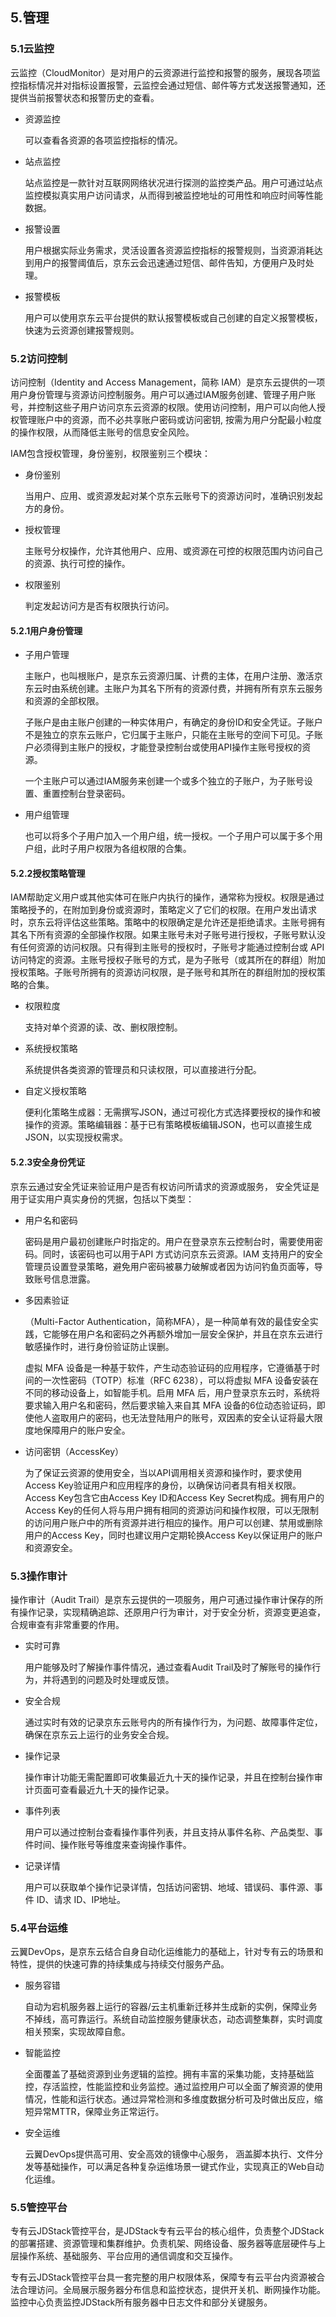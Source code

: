 ## 5.管理

### 5.1云监控

  云监控（CloudMonitor）是对用户的云资源进行监控和报警的服务，展现各项监控指标情况并对指标设置报警，云监控会通过短信、邮件等方式发送报警通知，还提供当前报警状态和报警历史的查看。

- 资源监控

  可以查看各资源的各项监控指标的情况。

- 站点监控

  站点监控是一款针对互联网网络状况进行探测的监控类产品。用户可通过站点监控模拟真实用户访问请求，从而得到被监控地址的可用性和响应时间等性能数据。

- 报警设置

  用户根据实际业务需求，灵活设置各资源监控指标的报警规则，当资源消耗达到用户的报警阈值后，京东云会迅速通过短信、邮件告知，方便用户及时处理。

- 报警模板

  用户可以使用京东云平台提供的默认报警模板或自己创建的自定义报警模板，快速为云资源创建报警规则。


### 5.2访问控制

访问控制（Identity and Access Management，简称 IAM）是京东云提供的一项用户身份管理与资源访问控制服务。用户可以通过IAM服务创建、管理子用户账号，并控制这些子用户访问京东云资源的权限。使用访问控制，用户可以向他人授权管理账户中的资源，而不必共享账户密码或访问密钥, 按需为用户分配最小粒度的操作权限，从而降低主账号的信息安全风险。

IAM包含授权管理，身份鉴别，权限鉴别三个模块：

- 身份鉴别

  当用户、应用、或资源发起对某个京东云账号下的资源访问时，准确识别发起方的身份。

- 授权管理

  主账号分权操作，允许其他用户、应用、或资源在可控的权限范围内访问自己的资源、执行可控的操作。

- 权限鉴别

  判定发起访问方是否有权限执行访问。

#### 5.2.1用户身份管理

- 子用户管理

  主账户，也叫根账户，是京东云资源归属、计费的主体，在用户注册、激活京东云时由系统创建。主账户为其名下所有的资源付费，并拥有所有京东云服务和资源的全部权限。

  子账户是由主账户创建的一种实体用户，有确定的身份ID和安全凭证。子账户不是独立的京东云账户，它归属于主账户，只能在主账号的空间下可见。子账户必须得到主账户的授权，才能登录控制台或使用API操作主账号授权的资源。

  一个主账户可以通过IAM服务来创建一个或多个独立的子账户，为子账号设置、重置控制台登录密码。

- 用户组管理

  也可以将多个子用户加入一个用户组，统一授权。一个子用户可以属于多个用户组，此时子用户权限为各组权限的合集。


#### 5.2.2授权策略管理

IAM帮助定义用户或其他实体可在账户内执行的操作，通常称为授权。权限是通过策略授予的，在附加到身份或资源时，策略定义了它们的权限。在用户发出请求时，京东云将评估这些策略。策略中的权限确定是允许还是拒绝请求。主账号拥有其名下所有资源的全部操作权限。如果主账号未对子账号进行授权，子账号默认没有任何资源的访问权限。只有得到主账号的授权时，子账号才能通过控制台或 API 访问特定的资源。主账号授权子账号的方式，是为子账号（或其所在的群组）附加授权策略。子账号所拥有的资源访问权限，是子账号和其所在的群组附加的授权策略的合集。

- 权限粒度

  支持对单个资源的读、改、删权限控制。

- 系统授权策略

  系统提供各类资源的管理员和只读权限，可以直接进行分配。

- 自定义授权策略

  便利化策略生成器：无需撰写JSON，通过可视化方式选择要授权的操作和被操作的资源。策略编辑器：基于已有策略模板编辑JSON，也可以直接生成JSON，以实现授权需求。

#### 5.2.3安全身份凭证

京东云通过安全凭证来验证用户是否有权访问所请求的资源或服务， 安全凭证是用于证实用户真实身份的凭据，包括以下类型：

- 用户名和密码

  密码是用户最初创建账户时指定的。用户在登录京东云控制台时，需要使用密码。同时，该密码也可以用于API 方式访问京东云资源。IAM 支持用户的安全管理员设置登录策略，避免用户密码被暴力破解或者因为访问钓鱼页面等，导致账号信息泄露。

- 多因素验证

  （Multi-Factor Authentication，简称MFA），是一种简单有效的最佳安全实践，它能够在用户名和密码之外再额外增加一层安全保护，并且在京东云进行敏感操作时，进行身份验证防止误删。

  虚拟 MFA 设备是一种基于软件，产生动态验证码的应用程序，它遵循基于时间的一次性密码（TOTP）标准（RFC 6238），可以将虚拟 MFA 设备安装在不同的移动设备上，如智能手机。启用 MFA 后，用户登录京东云时，系统将要求输入用户名和密码，然后要求输入来自其 MFA 设备的6位动态验证码，即使他人盗取用户的密码，也无法登陆用户的账号，双因素的安全认证将最大限度地保障用户的账户安全。

- 访问密钥（AccessKey）

  为了保证云资源的使用安全，当以API调用相关资源和操作时，要求使用Access Key验证用户和应用程序的身份，以确保访问者具有相关权限。Access Key包含它由Access Key ID和Access Key Secret构成。拥有用户的Access Key的任何人将与用户拥有相同的资源访问和操作权限，可以无限制的访问用户账户中的所有资源并进行相应的操作。用户可以创建、禁用或删除用户的Access Key，同时也建议用户定期轮换Access Key以保证用户的账户和资源安全。


### 5.3操作审计

操作审计（Audit Trail）是京东云提供的一项服务，用户可通过操作审计保存的所有操作记录，实现精确追踪、还原用户行为审计，对于安全分析，资源变更追查，合规审查有非常重要的作用。

- 实时可靠

  用户能够及时了解操作事件情况，通过查看Audit Trail及时了解账号的操作行为，并将遇到的问题及时处理或反馈。

- 安全合规

  通过实时有效的记录京东云账号内的所有操作行为，为问题、故障事件定位，确保在京东云上运行的业务安全合规。

- 操作记录

  操作审计功能无需配置即可收集最近九十天的操作记录，并且在控制台操作审计页面可查看最近九十天的操作记录。

- 事件列表

  用户可以通过控制台查看操作事件列表，并且支持从事件名称、产品类型、事件时间、操作账号等维度来查询操作事件。

- 记录详情

  用户可以获取单个操作记录详情，包括访问密钥、地域、错误码、事件源、事件 ID、请求 ID、IP地址。


### 5.4平台运维

云翼DevOps，是京东云结合自身自动化运维能力的基础上，针对专有云的场景和特性，提供的快速可靠的持续集成与持续交付服务产品。

- 服务容错

  自动为宕机服务器上运行的容器/云主机重新迁移并生成新的实例，保障业务不掉线，高可靠运行。系统自动监控服务健康状态，动态调整集群，实时调度相关预案，实现故障自愈。

- 智能监控

  全面覆盖了基础资源到业务逻辑的监控。拥有丰富的采集功能，支持基础监控，存活监控，性能监控和业务监控。通过监控用户可以全面了解资源的使用情况，性能和运行状态。通过异常检测和多维度数据分析可及时做出反应，缩短异常MTTR，保障业务正常运行。

- 安全运维

  云翼DevOps提供高可用、安全高效的镜像中心服务， 涵盖脚本执行、文件分发等基础操作，可以满足各种复杂运维场景一键式作业，实现真正的Web自动化运维。


### 5.5管控平台

  专有云JDStack管控平台，是JDStack专有云平台的核心组件，负责整个JDStack的部署搭建、资源管理和集群维护。负责机架、网络设备、服务器等底层硬件与上层操作系统、基础服务、平台应用的通信调度和交互操作。

  专有云JDStack管控平台具一套完整的用户权限体系，保障专有云平台内资源被合法合理访问。全局展示服务器分布信息和监控状态，提供开关机、断网操作功能。监控中心负责监控JDStack所有服务器中日志文件和部分关键服务。
